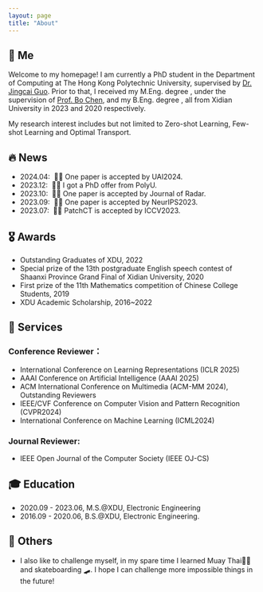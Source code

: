 ```yaml
---
layout: page
title: "About"
---
```


<span class='anchor' id='about-me'></span>

## 🐨 Me

Welcome to my homepage! I am currently a PhD student in the Department of Computing at The Hong Kong Polytechnic University, supervised by [Dr. Jingcai Guo](https://jingcaiguo.github.io/). Prior to that, I received my M.Eng. degree , under the supervision of [Prof. Bo Chen](https://web.xidian.edu.cn/bchen/), and my B.Eng. degree , all from Xidian University in 2023 and 2020 respectively.

My research interest includes but not limited to Zero-shot Learning, Few-shot Learning and Optimal Transport.

## 🔥 News
- 2024.04: &nbsp;🥂🥂 One paper is accepted by UAI2024. 
- 2023.12: &nbsp;🥳🥳 I got a PhD offer from PolyU.
- 2023.10: &nbsp;🙋🙋 One paper is accepted by Journal of Radar.
- 2023.09: &nbsp;🍾🍾 One paper is accepted by NeurIPS2023. 
- 2023.07: &nbsp;🎉🎉 PatchCT is accepted by ICCV2023.


## 🎖 Awards 
- Outstanding Graduates of XDU, 2022
- Special prize of the 13th postgraduate English speech contest of Shaanxi Province Grand Final of Xidian University, 2020
- First prize of the 11th Mathematics competition of Chinese College Students, 2019
- XDU Academic Scholarship, 2016~2022

## 🧙 Services
### Conference Reviewer：
- International Conference on Learning Representations (ICLR 2025)
- AAAI Conference on Artificial Intelligence (AAAI 2025)
- ACM International Conference on Multimedia (ACM-MM 2024), Outstanding Reviewers
- IEEE/CVF Conference on Computer Vision and Pattern Recognition (CVPR2024)
- International Conference on Machine Learning (ICML2024)

### Journal Reviewer:
- IEEE Open Journal of the Computer Society (IEEE OJ-CS)
  
## 🎓 Education
- 2020.09 - 2023.06, M.S.@XDU, Electronic Engineering
- 2016.09 - 2020.06, B.S.@XDU, Electronic Engineering.

## 🥏 Others
- I also like to challenge myself, in my spare time I learned Muay Thai🥊🥊 and skateboarding 🛹. I hope I can challenge more impossible things in the future!
